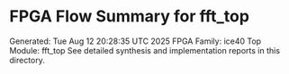 # FPGA Flow Summary for fft_top
Generated: Tue Aug 12 20:28:35 UTC 2025
FPGA Family: ice40
Top Module: fft_top
See detailed synthesis and implementation reports in this directory.
